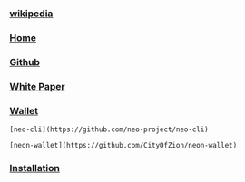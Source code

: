 
### [wikipedia](https://en.wikipedia.org/wiki/NEO_(cryptocurrency))

### [Home](https://neo.org/)

### [Github](https://github.com/neo-project)

### [White Paper](http://docs.neo.org/)

### [Wallet](https://neo.org/client)

    [neo-cli](https://github.com/neo-project/neo-cli)
    
    [neon-wallet](https://github.com/CityOfZion/neon-wallet)

### [Installation](https://github.com/neo-project/neo#development)

    
